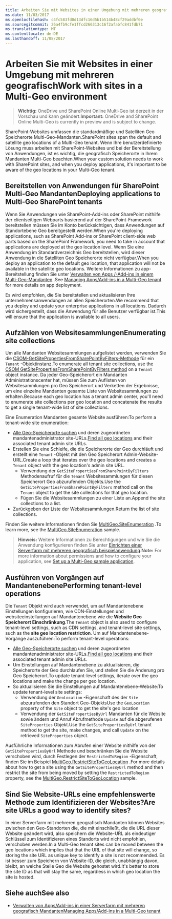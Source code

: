 ```yaml
---
title: Arbeiten Sie mit Websites in einer Umgebung mit mehreren geografisch
ms.date: 11/03/2017
ms.openlocfilehash: c4fc583fd0d13dfc16d5b1b514b48cf29addbf0e
ms.sourcegitcommit: 26a4fb9cfe1ffcd266313c16f2afabfc841fdb71
ms.translationtype: MT
ms.contentlocale: de-DE
ms.lasthandoff: 11/08/2017
---
```

# <a name="work-with-sites-in-a-multi-geo-environment"></a><span data-ttu-id="6bf7b-102">Arbeiten Sie mit Websites in einer Umgebung mit mehreren geografisch</span><span class="sxs-lookup"><span data-stu-id="6bf7b-102">Work with sites in a Multi-Geo environment</span></span>

> <span data-ttu-id="6bf7b-103">**Wichtig:** OneDrive und SharePoint Online Multi-Geo ist derzeit in der Vorschau und kann geändert.</span><span class="sxs-lookup"><span data-stu-id="6bf7b-103">**Important:** OneDrive and SharePoint Online Multi-Geo is currently in preview and is subject to change.</span></span>

<span data-ttu-id="6bf7b-104">SharePoint-Websites umfassen die standardmäßige und Satelliten Geo Speicherorte Multi-Geo-Mandanten.</span><span class="sxs-lookup"><span data-stu-id="6bf7b-104">SharePoint sites span the default and satellite geo locations of a Multi-Geo tenant.</span></span> <span data-ttu-id="6bf7b-105">Wenn Ihre benutzerdefinierte Lösung muss arbeiten mit SharePoint-Websites und bei der Bereitstellung von Anwendungen, ist es wichtig, die geografisch Speicherorte in Ihrem Mandanten Multi-Geo beachten.</span><span class="sxs-lookup"><span data-stu-id="6bf7b-105">When your custom solution needs to work with SharePoint sites, and when you deploy applications, it's important to be aware of the geo locations in your Multi-Geo tenant.</span></span> 

## <a name="deploying-applications-to-multi-geo-sharepoint-tenants"></a><span data-ttu-id="6bf7b-106">Bereitstellen von Anwendungen für SharePoint Multi-Geo Mandanten</span><span class="sxs-lookup"><span data-stu-id="6bf7b-106">Deploying applications to Multi-Geo SharePoint tenants</span></span>
<span data-ttu-id="6bf7b-107">Wenn Sie Anwendungen wie SharePoint-Add-ins oder SharePoint mithilfe der clientseitigen Webparts basierend auf der SharePoint-Framework bereitstellen müssen Sie im Konto berücksichtigen, dass Anwendungen auf Standortebene Geo bereitgestellt werden.</span><span class="sxs-lookup"><span data-stu-id="6bf7b-107">When you're deploying applications, such as SharePoint Add-ins or SharePoint client-side web parts based on the SharePoint Framework, you need to take in account that applications are deployed at the geo location level.</span></span> <span data-ttu-id="6bf7b-108">Wenn Sie eine Anwendung im Standardverzeichnis Geo bereitstellen, wird dieser Anwendung in die Satelliten Geo Speicherorte nicht verfügbar.</span><span class="sxs-lookup"><span data-stu-id="6bf7b-108">When you deploy an application to the default geo location, that application will not be available in the satellite geo locations.</span></span> <span data-ttu-id="6bf7b-109">Weitere Informationen zu app-Bereitstellung finden Sie unter [Verwalten von Apps /-Add-ins in einem Multi-Geo-Mandanten](multigeo-apps.md) .</span><span class="sxs-lookup"><span data-stu-id="6bf7b-109">See [Managing Apps/Add-ins in a Multi-Geo tenant](multigeo-apps.md) for more details on app deployment.</span></span>

<span data-ttu-id="6bf7b-110">Es wird empfohlen, die Sie bereitstellen und aktualisieren Ihre unternehmensanwendungen an allen Speicherorten.</span><span class="sxs-lookup"><span data-stu-id="6bf7b-110">We recommend that you deploy and update your enterprise applications in all locations.</span></span> <span data-ttu-id="6bf7b-111">Dadurch wird sichergestellt, dass die Anwendung für alle Benutzer verfügbar ist.</span><span class="sxs-lookup"><span data-stu-id="6bf7b-111">This will ensure that the application is available to all users.</span></span>

## <a name="enumerating-site-collections"></a><span data-ttu-id="6bf7b-112">Aufzählen von Websitesammlungen</span><span class="sxs-lookup"><span data-stu-id="6bf7b-112">Enumerating site collections</span></span>
<span data-ttu-id="6bf7b-113">Um alle Mandanten Websitesammlungen aufgelistet werden, verwenden Sie die [CSOM-GetSitePropertiesFromSharePointByFilters-Methode](https://msdn.microsoft.com/en-us/library/microsoft.online.sharepoint.tenantadministration.tenant.getsitepropertiesfromsharepointbyfilters.aspx) für ein `Tenant` -Objektinstanz.</span><span class="sxs-lookup"><span data-stu-id="6bf7b-113">To enumerate all tenant site collections, use the [CSOM GetSitePropertiesFromSharePointByFilters method](https://msdn.microsoft.com/en-us/library/microsoft.online.sharepoint.tenantadministration.tenant.getsitepropertiesfromsharepointbyfilters.aspx) on a `Tenant` object instance.</span></span> <span data-ttu-id="6bf7b-114">Da jeder Geo-Speicherort ein Mandanten Administrationscenter hat, müssen Sie zum Auflisten von Websitesammlungen pro Geo Speicherort und Verketten der Ergebnisse, um eine einzelne Mandanten gesamte Liste von Websitesammlungen zu erhalten.</span><span class="sxs-lookup"><span data-stu-id="6bf7b-114">Because each geo location has a tenant admin center,  you'll need to enumerate site collections per geo location and concatenate the results to get a single tenant-wide list of site collections.</span></span>

<span data-ttu-id="6bf7b-115">Eine Enumeration Mandanten gesamte Website ausführen:</span><span class="sxs-lookup"><span data-stu-id="6bf7b-115">To perform a tenant-wide site enumeration:</span></span>

- <span data-ttu-id="6bf7b-116">[Alle Geo-Speicherorte suchen](multigeo-discovery.md) und deren zugeordneten mandantenadministrator site-URLs.</span><span class="sxs-lookup"><span data-stu-id="6bf7b-116">[Find all geo locations](multigeo-discovery.md) and their associated tenant admin site URLs.</span></span>
- <span data-ttu-id="6bf7b-117">Erstellen Sie eine Schleife, die die Speicherorte der Geo durchläuft und erstellt eine `Tenant` -Objekt mit den Geo Speicherort Admin-Website-URL.</span><span class="sxs-lookup"><span data-stu-id="6bf7b-117">Create a loop that iterates over the geo locations and creates a `Tenant` object with the geo location's admin site URL.</span></span>
    - <span data-ttu-id="6bf7b-118">Verwendung der `GetSitePropertiesFromSharePointByFilters` Methodenaufruf für die `Tenant` Websitesammlungen für diesen Speicherort Geo abzurufenden Objekts.</span><span class="sxs-lookup"><span data-stu-id="6bf7b-118">Use the `GetSitePropertiesFromSharePointByFilters` method call on the `Tenant` object to get the site collections for that geo location.</span></span>
    - <span data-ttu-id="6bf7b-119">Fügen Sie die Websitesammlungen zu einer Liste an.</span><span class="sxs-lookup"><span data-stu-id="6bf7b-119">Append the site collections to a list.</span></span>
- <span data-ttu-id="6bf7b-120">Zurückgeben der Liste der Websitesammlungen.</span><span class="sxs-lookup"><span data-stu-id="6bf7b-120">Return the list of site collections.</span></span>

<span data-ttu-id="6bf7b-121">Finden Sie weitere Informationen finden Sie [MultiGeo.SiteEnumeration](https://github.com/SharePoint/PnP/tree/dev/Samples/MultiGeo.SiteEnumeration) .</span><span class="sxs-lookup"><span data-stu-id="6bf7b-121">To learn more, see the [MultiGeo.SiteEnumeration](https://github.com/SharePoint/PnP/tree/dev/Samples/MultiGeo.SiteEnumeration) sample.</span></span>

><span data-ttu-id="6bf7b-122">**Hinweis:** Weitere Informationen zu Berechtigungen und wie Sie die Anwendung konfigurieren finden Sie unter [Einrichten einer Serverfarm mit mehreren geografisch beispielanwendung](multigeo-sampleapplicationsetup.md).</span><span class="sxs-lookup"><span data-stu-id="6bf7b-122">**Note:** For more information about permissions and how to configure your application, see [Set up a Multi-Geo sample application](multigeo-sampleapplicationsetup.md).</span></span>

## <a name="performing-tenant-level-operations"></a><span data-ttu-id="6bf7b-123">Ausführen von Vorgängen auf Mandantenebene</span><span class="sxs-lookup"><span data-stu-id="6bf7b-123">Performing tenant-level operations</span></span>
<span data-ttu-id="6bf7b-124">Die `Tenant` Objekt wird auch verwendet, um auf Mandantenebene Einstellungen konfigurieren, wie CDN-Einstellungen und websiteeinstellungen auf Mandantenebene wie die **Website Geo Speicherort Einschränkung**.</span><span class="sxs-lookup"><span data-stu-id="6bf7b-124">The `Tenant` object is also used to configure tenant-level settings, such as CDN settings, and tenant-level site settings, such as the **site geo location restriction**.</span></span> <span data-ttu-id="6bf7b-125">Um auf Mandantenebene-Vorgänge auszuführen:</span><span class="sxs-lookup"><span data-stu-id="6bf7b-125">To perform tenant-level operations:</span></span>

- <span data-ttu-id="6bf7b-126">[Alle Geo-Speicherorte suchen](multigeo-discovery.md) und deren zugeordneten mandantenadministrator site-URLs.</span><span class="sxs-lookup"><span data-stu-id="6bf7b-126">[Find all geo locations](multigeo-discovery.md) and their associated tenant admin site URLs.</span></span>
- <span data-ttu-id="6bf7b-127">Um Einstellungen auf Mandantenebene zu aktualisieren, die Speicherorte der Geo durchlaufen Sie, und stellen Sie die Änderung pro Geo Speicherort.</span><span class="sxs-lookup"><span data-stu-id="6bf7b-127">To update tenant-level settings, iterate over the geo locations and make the change per geo location.</span></span>
- <span data-ttu-id="6bf7b-128">So aktualisieren Sie die Einstellungen auf Mandantenebene-Website:</span><span class="sxs-lookup"><span data-stu-id="6bf7b-128">To update tenant-level site settings:</span></span> 
    - <span data-ttu-id="6bf7b-129">Verwendung der `GeoLocation` -Eigenschaft des der `Site` abzurufenden den Standort Geo-Objekts</span><span class="sxs-lookup"><span data-stu-id="6bf7b-129">Use the `GeoLocation` property of the `Site` object to get the site's geo location</span></span> 
    - <span data-ttu-id="6bf7b-130">Verwendung der `GetSitePropertiesByUrl` Mandanten für die Website sowie ändern und Anruf Abrufmethode `Update` auf die abgerufenen `SiteProperties` Objekt.</span><span class="sxs-lookup"><span data-stu-id="6bf7b-130">Use the `GetSitePropertiesByUrl` tenant method to get the site, make changes, and call `Update` on the retrieved `SiteProperties` object.</span></span>

<span data-ttu-id="6bf7b-131">Ausführliche Informationen zum Abrufen einer Website mithilfe von der `GetSitePropertiesByUrl` Methode und beschränken Sie die Website verschoben wird, durch Festlegen der `RestrictedToRegion` -Eigenschaft, finden Sie im Beispiel [MultiGeo.RestrictSiteToGeoLocation](https://github.com/SharePoint/PnP/tree/dev/Samples/MultiGeo.RestrictSiteToGeoLocation) .</span><span class="sxs-lookup"><span data-stu-id="6bf7b-131">For more details about how to get a site using the `GetSitePropertiesByUrl` method and then restrict the site from being moved by setting the `RestrictedToRegion` property, see the [MultiGeo.RestrictSiteToGeoLocation](https://github.com/SharePoint/PnP/tree/dev/Samples/MultiGeo.RestrictSiteToGeoLocation) sample.</span></span> 

## <a name="are-site-urls-a-good-way-to-identify-sites"></a><span data-ttu-id="6bf7b-132">Sind Sie Website-URLs eine empfehlenswerte Methode zum Identifizieren der Websites?</span><span class="sxs-lookup"><span data-stu-id="6bf7b-132">Are site URLs a good way to identify sites?</span></span>
<span data-ttu-id="6bf7b-133">In einer Serverfarm mit mehreren geografisch Mandanten können Websites zwischen den Geo-Standorten die, die mit einschließt, die die URL dieser Website geändert wird, also speichern die Website-URL als eindeutiger Schlüssel zum Identifizieren eines Standorts wird nicht empfohlen, verschoben werden.</span><span class="sxs-lookup"><span data-stu-id="6bf7b-133">In a Multi-Geo tenant sites can be moved between the geo locations which implies that that the URL of that site will change, so storing the site URL as unique key to identify a site is not recommended.</span></span> <span data-ttu-id="6bf7b-134">Es ist besser zum Speichern von Website-ID, die gleich, unabhängig davon, bleibt, an welche Stelle Geo die Website gehostet wird.</span><span class="sxs-lookup"><span data-stu-id="6bf7b-134">It's better to store the site ID as that will stay the same, regardless in which geo location the site is hosted.</span></span> 


## <a name="see-also"></a><span data-ttu-id="6bf7b-135">Siehe auch</span><span class="sxs-lookup"><span data-stu-id="6bf7b-135">See also</span></span>
- [<span data-ttu-id="6bf7b-136">Verwalten von Apps/Add-ins in einer Serverfarm mit mehreren geografisch Mandanten</span><span class="sxs-lookup"><span data-stu-id="6bf7b-136">Managing Apps/Add-ins in a Multi-Geo tenant</span></span>](multigeo-apps.md)

